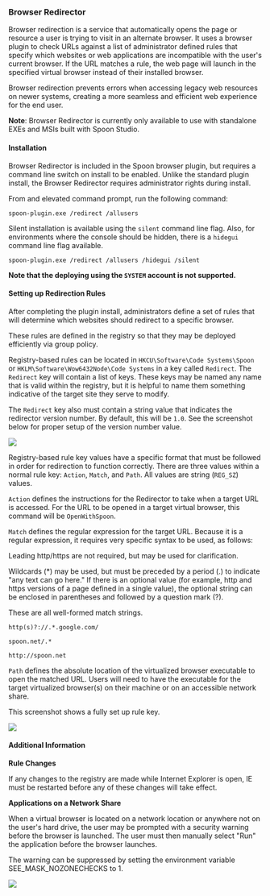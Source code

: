 ### Browser Redirector

Browser redirection is a service that automatically opens the page or resource a user is trying to visit in an alternate browser. It uses a browser plugin to check URLs against a list of administrator defined rules that specify which websites or web applications are incompatible with the user's current browser. If the URL matches a rule, the web page will launch in the specified virtual browser instead of their installed browser. 

Browser redirection prevents errors when accessing legacy web resources on newer systems, creating a more seamless and efficient web experience for the end user.

**Note**: Browser Redirector is currently only available to use with standalone EXEs and MSIs built with Spoon Studio.

#### Installation

Browser Redirector is included in the Spoon browser plugin, but requires a command line switch on install to be enabled. Unlike the standard plugin install, the Browser Redirector requires administrator rights during install.  

From and elevated command prompt, run the following command:

```
spoon-plugin.exe /redirect /allusers
```

Silent installation is available using the `silent` command line flag. Also, for environments where the console should be hidden, there is a `hidegui` command line flag available.

```
spoon-plugin.exe /redirect /allusers /hidegui /silent
```

**Note that the deploying using the `SYSTEM` account is not supported.**

#### Setting up Redirection Rules

After completing the plugin install, administrators define a set of rules that will determine which websites should redirect to a specific browser.

These rules are defined in the registry so that they may be deployed efficiently via group policy.

Registry-based rules can be located in `HKCU\Software\Code Systems\Spoon` or `HKLM\Software\Wow6432Node\Code Systems` in a key called `Redirect`. The `Redirect` key will contain a list of keys. These keys may be named any name that is valid within the registry, but it is helpful to name them something indicative of the target site they serve to modify.

The `Redirect` key also must contain a string value that indicates the redirector version number. By default, this will be `1.0`. See the screenshot below for proper setup of the version number value.

![](/components/docs/deploying/integration_tools/redirect_version.png)

Registry-based rule key values have a specific format that must be followed in order for redirection to function correctly. There are three values within a normal rule key: `Action`, `Match`, and `Path`. All values are string (`REG_SZ`) values.

`Action` defines the instructions for the Redirector to take when a target URL is accessed. For the URL to be opened in a target virtual browser, this command will be `OpenWithSpoon`.

`Match` defines the regular expression for the target URL. Because it is a regular expression, it requires very specific syntax to be used, as follows:

Leading http/https are not required, but may be used for clarification.

Wildcards (\*) may be used, but must be preceded by a period (.) to indicate "any text can go here."
If there is an optional value (for example, http and https versions of a page defined in a single value), the optional string can be enclosed in parentheses and followed by a question mark (?).

These are all well-formed match strings.

```
http(s)?://.*.google.com/

spoon.net/.*

http://spoon.net
```

`Path` defines the absolute location of the virtualized browser executable to open the matched URL. Users will need to have the executable for the target virtualized browser(s) on their machine or on an accessible network share.
 
This screenshot shows a fully set up rule key.

![](/components/docs/deploying/integration_tools/redirect_rule.png)

#### Additional Information

**Rule Changes**

If any changes to the registry are made while Internet Explorer is open, IE must be restarted before any of these changes will take effect.

**Applications on a Network Share**

When a virtual browser is located on a network location or anywhere not on the user's hard drive, the user may be prompted with a security warning before the browser is launched. The user must then manually select "Run" the application before the browser launches.

The warning can be suppressed by setting the environment variable SEE\_MASK\_NOZONECHECKS to 1.

![](/components/docs/deploying/integration_tools/nozonechecks.png)
